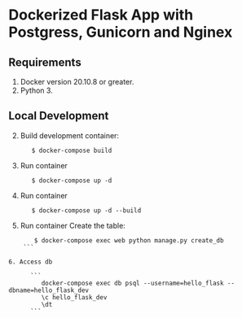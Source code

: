 # Dockerized Flask App with Postgress, Gunicorn and Nginex

## Requirements

1. Docker version 20.10.8 or greater.
2. Python 3.

## Local Development

2. Build development container:

    ```
       $ docker-compose build
    ```

3. Run container
   <!-- 
   -d - run the container in detached mode (in the background) 
   -p 80:80 - map port 80 of the host to port 80 in the container
   docker run -dp 80:80 docker/getting-started
   -t flag tags our image. Think of this simply as a human-readable name for the final image. Since we named the image getting-started, we can refer to that image when we run a container.


   -->

    ```
       $ docker-compose up -d
    ```
   

4. Run container 
    ```
       $ docker-compose up -d --build
    ```


5. Run container Create the table:
```
       $ docker-compose exec web python manage.py create_db
    ```

6. Access db

      ```
         docker-compose exec db psql --username=hello_flask --dbname=hello_flask_dev
         \c hello_flask_dev
         \dt
      ```


